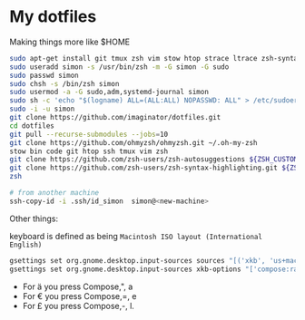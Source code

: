 # My dotfiles

Making things more like $HOME

```bash
sudo apt-get install git tmux zsh vim stow htop strace ltrace zsh-syntax-highlighting
sudo useradd simon -s /usr/bin/zsh -m -G simon -G sudo
sudo passwd simon
sudo chsh -s /bin/zsh simon 
sudo usermod -a -G sudo,adm,systemd-journal simon
sudo sh -c 'echo "$(logname) ALL=(ALL:ALL) NOPASSWD: ALL" > /etc/sudoers.d/$(logname)' && sudo chmod 440 /etc/sudoers.d/$(logname)
sudo -i -u simon
git clone https://github.com/imaginator/dotfiles.git
cd dotfiles
git pull --recurse-submodules --jobs=10
git clone https://github.com/ohmyzsh/ohmyzsh.git ~/.oh-my-zsh
stow bin code git htop ssh tmux vim zsh
git clone https://github.com/zsh-users/zsh-autosuggestions ${ZSH_CUSTOM:-~/.oh-my-zsh/custom}/plugins/zsh-autosuggestions
git clone https://github.com/zsh-users/zsh-syntax-highlighting.git ${ZSH_CUSTOM:-~/.oh-my-zsh/custom}/plugins/zsh-syntax-highlighting
zsh

# from another machine
ssh-copy-id -i .ssh/id_simon  simon@<new-machine>
```

Other things:

keyboard is defined as being `Macintosh ISO layout (International English)`

```bash
gsettings set org.gnome.desktop.input-sources sources "[('xkb', 'us+mac')]"
gsettings set org.gnome.desktop.input-sources xkb-options "['compose:ralt']" # set compose character
```
- For ä you press Compose,", a
- For € you press Compose,=, e
- For £ you press Compose,-, l.
